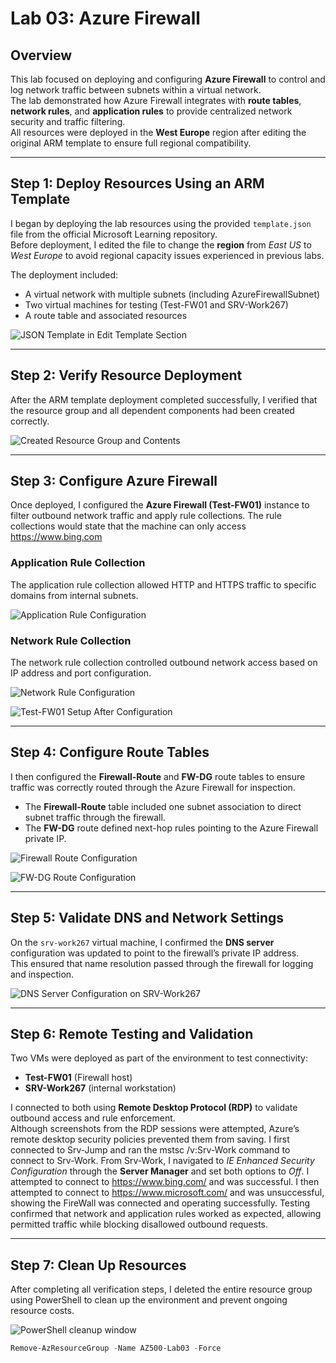 # Lab 03: Azure Firewall

## Overview
This lab focused on deploying and configuring **Azure Firewall** to control and log network traffic between subnets within a virtual network.  
The lab demonstrated how Azure Firewall integrates with **route tables**, **network rules**, and **application rules** to provide centralized network security and traffic filtering.  
All resources were deployed in the **West Europe** region after editing the original ARM template to ensure full regional compatibility.

---

## Step 1: Deploy Resources Using an ARM Template
I began by deploying the lab resources using the provided `template.json` file from the official Microsoft Learning repository.  
Before deployment, I edited the file to change the **region** from *East US* to *West Europe* to avoid regional capacity issues experienced in previous labs.  

The deployment included:
- A virtual network with multiple subnets (including AzureFirewallSubnet)
- Two virtual machines for testing (Test-FW01 and SRV-Work267)
- A route table and associated resources

![JSON Template in Edit Template Section](../2025-10-23.png)

---

## Step 2: Verify Resource Deployment
After the ARM template deployment completed successfully, I verified that the resource group and all dependent components had been created correctly.

![Created Resource Group and Contents](../2025-10-23%20(1).png)

---

## Step 3: Configure Azure Firewall
Once deployed, I configured the **Azure Firewall (Test-FW01)** instance to filter outbound network traffic and apply rule collections. The rule collections would state that the machine can only access https://www.bing.com

### Application Rule Collection
The application rule collection allowed HTTP and HTTPS traffic to specific domains from internal subnets.

![Application Rule Configuration](../2025-10-23%20(5).png)

### Network Rule Collection
The network rule collection controlled outbound network access based on IP address and port configuration.

![Network Rule Configuration](../2025-10-23%20(6).png)

![Test-FW01 Setup After Configuration](../2025-10-23%20(2).png)

---

## Step 4: Configure Route Tables
I then configured the **Firewall-Route** and **FW-DG** route tables to ensure traffic was correctly routed through the Azure Firewall for inspection.

- The **Firewall-Route** table included one subnet association to direct subnet traffic through the firewall.
- The **FW-DG** route defined next-hop rules pointing to the Azure Firewall private IP.

![Firewall Route Configuration](../2025-10-23%20(3).png)

![FW-DG Route Configuration](../2025-10-23%20(4).png)

---

## Step 5: Validate DNS and Network Settings
On the `srv-work267` virtual machine, I confirmed the **DNS server** configuration was updated to point to the firewall’s private IP address.  
This ensured that name resolution passed through the firewall for logging and inspection.

![DNS Server Configuration on SRV-Work267](../2025-10-23%20(7).png)

---

## Step 6: Remote Testing and Validation
Two VMs were deployed as part of the environment to test connectivity:
- **Test-FW01** (Firewall host)
- **SRV-Work267** (internal workstation)

I connected to both using **Remote Desktop Protocol (RDP)** to validate outbound access and rule enforcement.  
Although screenshots from the RDP sessions were attempted, Azure’s remote desktop security policies prevented them from saving.
I first connected to Srv-Jump and ran the  mstsc /v:Srv-Work command to connect to Srv-Work.
From Srv-Work, I navigated to *IE Enhanced Security Configuration* through the **Server Manager** and set both options to *Off*.
I attempted to connect to https://www.bing.com/ and was successful. 
I then attempted to connect to https://www.microsoft.com/ and was unsuccessful, showing the FireWall was connected and operating successfully.
Testing confirmed that network and application rules worked as expected, allowing permitted traffic while blocking disallowed outbound requests.

---

## Step 7: Clean Up Resources
After completing all verification steps, I deleted the entire resource group using PowerShell to clean up the environment and prevent ongoing resource costs.

![PowerShell cleanup window](../2025-10-23%20(8).png)



```powershell
Remove-AzResourceGroup -Name AZ500-Lab03 -Force
